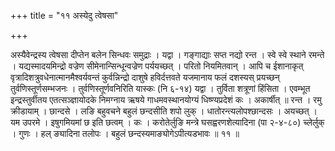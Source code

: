 +++
title = "११ अस्येदु त्वेषसा"

+++

अस्यैवेन्द्रस्य त्वेषसा दीप्तेन बलेन सिन्धवः समुद्राः । यद्वा । गङ्गाद्याः सप्त नद्यो रन्त । स्वे स्वे स्थाने रमन्ते । यद्यस्मादयमिन्द्रो वज्रेण सीमेनान्सिन्धून्वज्रेण पर्ययच्छत् । परितो नियमितवान् । आपि च ईशानाकृत् वृत्रादिशत्रुवधेनात्मानमैश्वर्यवन्तं कुर्वन्निन्द्रो दाशुषे हविर्दत्तवते यजमानाय फलं दशस्यस् प्रयच्छन् तुर्वणिस्तूर्णसम्भजनः । तुर्वणिस्तूर्णवनिरिति यास्कः (नि ६-१४) यद्वा । तुर्विता शत्रूणां हिंसिता । एवम्भूत इन्द्रस्तुर्वीतय एतत्सञ्ज्ञायोदके निमग्नाय ऋषये गाधमवस्थानयोग्यं धिष्ण्यप्रदेशं कः । अकार्षीत् ॥ रन्त । रमु क्रीडायाम् । छान्दसे । लङि बहुवचने बहुलं छन्दसीति शपो लुक् । धातोरन्त्यलोपश्छान्दसः । अयच्छत् । यम उपरमे । इषुगमियमां छ इति छत्वम् । कः । करोतेर्लुङि मन्त्रे घसह्वरणशेत्यादिना (पा २-४-८०) च्लेर्लुक् । गुणः । हल् ङ्यादिना तलोपः । बहुलं छन्दस्यमाङ्योगेऽपीत्यडभावः ॥ ११ ॥